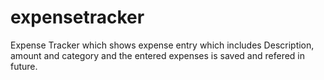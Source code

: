 # expensetracker
Expense Tracker which shows expense entry which includes Description, amount and category and the entered expenses is saved and refered in future.
